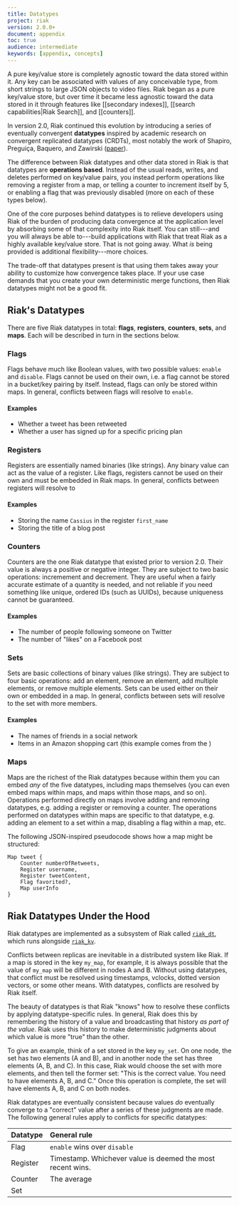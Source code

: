 ```yaml
---
title: Datatypes
project: riak
version: 2.0.0+
document: appendix
toc: true
audience: intermediate
keywords: [appendix, concepts]
---
```


A pure key/value store is completely agnostic toward the data stored within it. Any key can be associated with values of any conceivable type, from short strings to large JSON objects to video files. Riak began as a pure key/value store, but over time it became less agnostic toward the data stored in it through features like [[secondary indexes]], [[search capabilities|Riak Search]], and [[counters]].

In version 2.0, Riak continued this evolution by introducing a series of eventually convergent **datatypes** inspired by academic research on convergent replicated datatypes (CRDTs), most notably the work of Shapiro, Preguiça, Baquero, and Zawirski ([paper](http://hal.upmc.fr/docs/00/55/55/88/PDF/techreport.pdf)).

The difference between Riak datatypes and other data stored in Riak is that datatypes are **operations based**. Instead of the usual reads, writes, and deletes performed on key/value pairs, you instead perform operations like removing a register from a map, or telling a counter to increment itself by 5, or enabling a flag that was previously disabled (more on each of these types below).

One of the core purposes behind datatypes is to relieve developers using Riak of the burden of producing data convergence at the application level by absorbing some of that complexity into Riak itself. You can still---and you will always be able to---build applications with Riak that treat Riak as a highly available key/value store. That is not going away. What _is_ being provided is additional flexibility---more choices.

The trade-off that datatypes present is that using them takes away your ability to customize how convergence takes place. If your use case demands that you create your own deterministic merge functions, then Riak datatypes might not be a good fit.

## Riak's Datatypes

There are five Riak datatypes in total: **flags**, **registers**, **counters**, **sets**, and **maps**. Each will be described in turn in the sections below.

### Flags

Flags behave much like Boolean values, with two possible values: `enable` and `disable`. Flags cannot be used on their own, i.e. a flag cannot be stored in a bucket/key pairing by itself. Instead, flags can only be stored within maps. In general, conflicts between flags will resolve to `enable`.

#### Examples

* Whether a tweet has been retweeted
* Whether a user has signed up for a specific pricing plan

### Registers

Registers are essentially named binaries (like strings). Any binary value can act as the value of a register. Like flags, registers cannot be used on their own and must be embedded in Riak maps. In general, conflicts between registers will resolve to 

#### Examples

* Storing the name `Cassius` in the register `first_name`
* Storing the title of a blog post

### Counters

Counters are the one Riak datatype that existed prior to version 2.0. Their value is always a positive or negative integer. They are subject to two basic operations: incremement and decrement. They are useful when a fairly accurate estimate of a quantity is needed, and not reliable if you need something like unique, ordered IDs (such as UUIDs), because uniqueness cannot be guaranteed.

#### Examples

* The number of people following someone on Twitter
* The number of "likes" on a Facebook post

### Sets

Sets are basic collections of binary values (like strings). They are subject to four basic operations: add an element, remove an element, add multiple elements, or remove multiple elements. Sets can be used either on their own or embedded in a map. In general, conflicts between sets will resolve to the set with more members.

#### Examples

* The names of friends in a social network
* Items in an Amazon shopping cart (this example comes from the )

### Maps

Maps are the richest of the Riak datatypes because within them you can embed _any_ of the five datatypes, including maps themselves (you can even embed maps within maps, and maps within those maps, and so on). Operations performed directly on maps involve adding and removing datatypes, e.g. adding a register or removing a counter. The operations performed on datatypes within maps are specific to that datatype, e.g. adding an element to a set within a map, disabling a flag within a map, etc.

The following JSON-inspired pseudocode shows how a map might be structured:

```
Map tweet {
    Counter numberOfRetweets,
    Register username,
    Register tweetContent,
    Flag favorited?,
    Map userInfo
}
```

## Riak Datatypes Under the Hood

Riak datatypes are implemented as a subsystem of Riak called [`riak_dt`](https://github.com/basho/riak_dt), which runs alongside [`riak_kv`](https://github.com/basho/riak_kv).

Conflicts between replicas are inevitable in a distributed system like Riak. If a map is stored in the key `my_map`, for example, it is always possible that the value of `my_map` will be different in nodes A and B. Without using datatypes, that conflict must be resolved using timestamps, vclocks, dotted version vectors, or some other means. With datatypes, conflicts are resolved by Riak itself.

The beauty of datatypes is that Riak "knows" how to resolve these conflicts by applying datatype-specific rules. In general, Riak does this by remembering the history of a value and broadcasting that history _as part of the value_. Riak uses this history to make deterministic judgments about which value is more "true" than the other.

To give an example, think of a set stored in the key `my_set`. On one node, the set has two elements (A and B), and in another node the set has three elements (A, B, and C). In this case, Riak would choose the set with more elements, and then tell the former set: "This is the correct value. You need to have elements A, B, and C." Once this operation is complete, the set will have elements A, B, and C on both nodes.

Riak datatypes are eventually consistent because values _do_ eventually converge to a "correct" value after a series of these judgments are made. The following general rules apply to conflicts for specific datatypes:

Datatype | General rule
:--------|:------------
Flag | `enable` wins over `disable`
Register | Timestamp. Whichever value is deemed the most recent wins.
Counter | The average
Set | 
